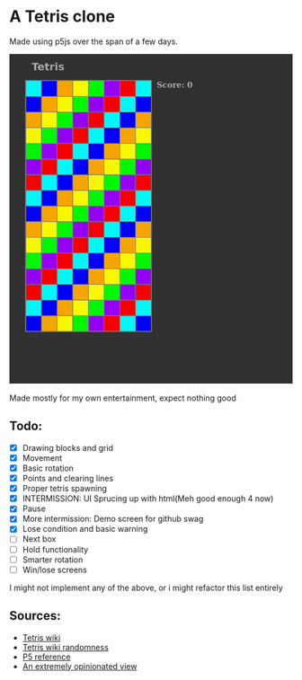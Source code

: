 # A Tetris clone
Made using p5js over the span of a few days.

![Tetris](./TetriDemo.png)

Made mostly for my own entertainment, expect nothing good

## Todo:
- [x] Drawing blocks and grid
- [x] Movement
- [x] Basic rotation
- [x] Points and clearing lines
- [x] Proper tetris spawning
- [x] INTERMISSION: UI Sprucing up with html(Meh good enough 4 now)
- [x] Pause
- [x] More intermission: Demo screen for github swag
- [x] Lose condition and basic warning
- [ ] Next box
- [ ] Hold functionality
- [ ] Smarter rotation
- [ ] Win/lose screens

I might not implement any of the above, or i might refactor this list entirely

## Sources:
- [Tetris wiki](https://tetris.fandom.com/wiki/SRS?file=SRS-pieces.png)  
- [Tetris wiki randomness](https://tetris.fandom.com/wiki/Random_Generator)
- [P5 reference](https://p5js.org/reference/)
- [An extremely opinionated view](https://github.com/mrcpj1998)
